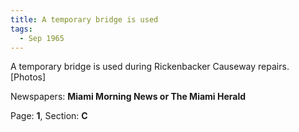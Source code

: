 ```yaml
---  
title: A temporary bridge is used  
tags:  
  - Sep 1965  
---  
```

  
A temporary bridge is used during Rickenbacker Causeway repairs. [Photos]  
  
Newspapers: **Miami Morning News or The Miami Herald**  
  
Page: **1**, Section: **C** 

